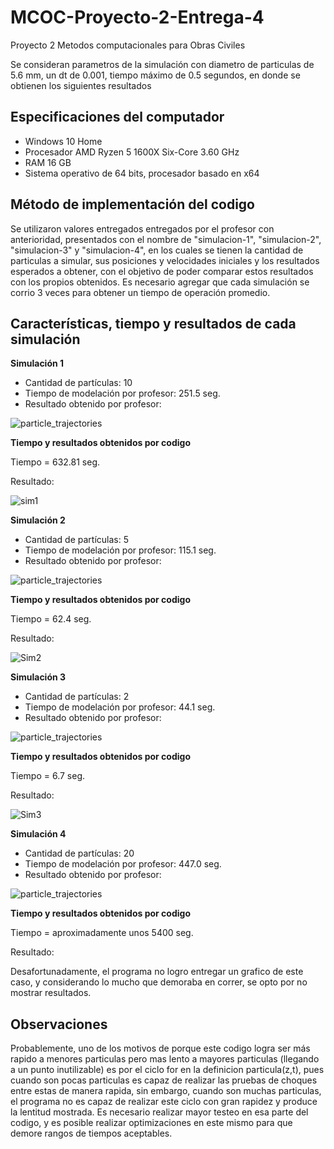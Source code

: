 # MCOC-Proyecto-2-Entrega-4
Proyecto 2 Metodos computacionales para Obras Civiles

Se consideran parametros de la simulación con diametro de particulas de 5.6 mm, un dt de 0.001, tiempo máximo de 0.5 segundos, en donde se obtienen los siguientes resultados

## Especificaciones del computador
  
  - Windows 10 Home
  - Procesador AMD Ryzen 5 1600X Six-Core 3.60 GHz
  - RAM 16 GB
  - Sistema operativo de 64 bits, procesador basado en x64

## Método de implementación del codigo

Se utilizaron valores entregados entregados por el profesor con anterioridad, presentados con el nombre de "simulacion-1", "simulacion-2", "simulacion-3" y "simulacion-4", en los cuales se tienen la cantidad de particulas a simular, sus posiciones y velocidades iniciales y los resultados esperados a obtener, con el objetivo de poder comparar estos resultados con los propios obtenidos.
Es necesario agregar que cada simulación se corrio 3 veces para obtener un tiempo de operación promedio.

## Características, tiempo y resultados de cada simulación

**Simulación 1**
- Cantidad de partículas: 10
- Tiempo de modelación por profesor: 251.5 seg.
- Resultado obtenido por profesor:

![particle_trajectories](https://user-images.githubusercontent.com/53712580/66692396-636d9c00-ec74-11e9-8893-82cb07cc696b.png)

**Tiempo y resultados obtenidos por codigo**

Tiempo = 632.81 seg.

Resultado:

![sim1](https://user-images.githubusercontent.com/53712580/66692580-2efadf80-ec76-11e9-837a-0f5ac8bf21db.PNG)


**Simulación 2**
- Cantidad de partículas: 5
- Tiempo de modelación por profesor: 115.1 seg.
- Resultado obtenido por profesor:

![particle_trajectories](https://user-images.githubusercontent.com/53712580/66692387-518bf900-ec74-11e9-8f4c-d8b2ae59a600.png)

**Tiempo y resultados obtenidos por codigo**

Tiempo = 62.4 seg.

Resultado:

![Sim2](https://user-images.githubusercontent.com/53712580/66692417-8f891d00-ec74-11e9-946f-05efd6d9d32e.PNG)

**Simulación 3**
- Cantidad de partículas: 2
- Tiempo de modelación por profesor: 44.1 seg.
- Resultado obtenido por profesor:

![particle_trajectories](https://user-images.githubusercontent.com/53712580/66692384-37eab180-ec74-11e9-816d-df076c8d23e9.png)

**Tiempo y resultados obtenidos por codigo**

Tiempo = 6.7 seg.

Resultado:

![Sim3](https://user-images.githubusercontent.com/53712580/66692428-a465b080-ec74-11e9-8aab-4c2cf3129ce7.PNG)

**Simulación 4**
- Cantidad de partículas: 20
- Tiempo de modelación por profesor: 447.0 seg.
- Resultado obtenido por profesor:

![particle_trajectories](https://user-images.githubusercontent.com/53712580/66692372-273a3b80-ec74-11e9-8f6c-392e1bbd8c73.png)

**Tiempo y resultados obtenidos por codigo**

Tiempo = aproximadamente unos 5400 seg.

Resultado: 

Desafortunadamente, el programa no logro entregar un grafico de este caso, y considerando lo mucho que demoraba en correr, se opto por no mostrar resultados.

## Observaciones

Probablemente, uno de los motivos de porque este codigo logra ser más rapido a menores particulas pero mas lento a mayores particulas (llegando a un punto inutilizable) es por el ciclo for en la definicion particula(z,t), pues cuando son pocas particulas es capaz de realizar las pruebas de choques entre estas de manera rapida, sin embargo, cuando son muchas particulas, el programa no es capaz de realizar este ciclo con gran rapidez y produce la lentitud mostrada. Es necesario realizar mayor testeo en esa parte del codigo, y es posible realizar optimizaciones en este mismo para que demore rangos de tiempos aceptables.
